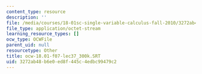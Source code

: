 ```yaml
---
content_type: resource
description: ''
file: /media/courses/18-01sc-single-variable-calculus-fall-2010/3272ab48b6e0ed8f445c4edbc99479c2_ocw-18.01-f07-lec37_300k.SRT
file_type: application/octet-stream
learning_resource_types: []
ocw_type: OCWFile
parent_uid: null
resourcetype: Other
title: ocw-18.01-f07-lec37_300k.SRT
uid: 3272ab48-b6e0-ed8f-445c-4edbc99479c2
---
```


